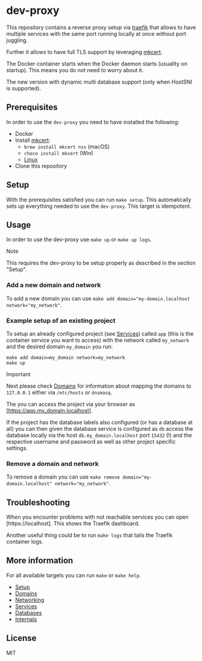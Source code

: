 # dev-proxy

This repository contains a reverse proxy setup via [traefik](https://traefik.io) 
that allows to have multiple services with the same port running locally at 
once without port juggling.

Further it allows to have full TLS support by leveraging [mkcert](https://mkcert.dev).

The Docker container starts when the Docker daemon starts (usuallty on startup). This means you do not need to worry about it.

The new version with dynamic multi database support (only when HostSNI is supported).

## Prerequisites

In order to use the `dev-proxy` you need to have installed the following:

- Docker
- Install [mkcert](https://mkcert.dev):
  - `brew install mkcert nss` (macOS)
  - `choco install mkcert` (Win)
  - [Linux](https://github.com/FiloSottile/mkcert#linux)
- Clone this repository

## Setup

With the prerequisites satisfied you can run `make setup`. This automatically 
sets up everything needed to use the `dev-proxy`. This target is idempotent.

## Usage

In order to use the dev-proxy use `make up` or `make up logs`. 

> [!NOTE]
> This requires the dev-proxy to be setup properly as described in the section 
> "Setup".

### Add a new domain and network

To add a new domain you can use `make add domain="my-domain.localhost network="my_network"`.

### Example setup of an existing project

To setup an already configured project (see [Services](./docs/04_services.md)) 
called `app` (this is the container service you want to access) with the 
network called `my_network` and the desired domain `my_domain` you run:

```
make add domain=my_domain network=my_network
make up
```

> [!IMPORTANT]
> Next please check [Domains](./docs/02_domains.md) for information about mapping 
> the domains to `127.0.0.1` either via `/etc/hosts` or `dnsmasq`.

The you can access the project via your browser as [https://app.my_domain.localhost].

If the project has the database labels also configured (or has a database at 
all) you can then given the database service is configured as `db` access 
the database locally via the host `db.my_domain.localhost` port `15432` (!) and 
the respective username and password as well as other project specific settings.

### Remove a domain and network

To remove a domain you can use `make remove domain="my-domain.localhost" network="my_network"`.

## Troubleshooting

When you encounter problems with not reachable services you can open 
[https://localhost]. This shows the Traefik dashboard.

Another useful thing could be to run `make logs` that tails the Traefik 
container logs.

## More information

For all available targets you can run `make` or `make help`.

- [Setup](./docs/01_setup.md)
- [Domains](./docs/02_domains.md)
- [Networking](./docs/03_networking.md)
- [Services](./docs/04_services.md)
- [Databases](./docs/05_databases.md)
- [Internals](./docs/06_internals.md)

## License

MIT

